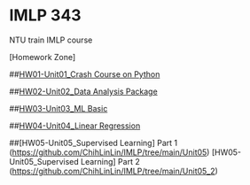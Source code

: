 # IMLP 343
NTU train IMLP course

[Homework Zone]

##[HW01-Unit01_Crash Course on Python](https://github.com/ChihLinLin/IMLP/blob/main/Unit01_Crash%20Course%20on%20Python.ipynb)

##[HW02-Unit02_Data Analysis Package](https://github.com/ChihLinLin/IMLP/tree/main/Unit02)

##[HW03-Unit03_ML Basic](https://github.com/ChihLinLin/IMLP/tree/main/Unit03)

##[HW04-Unit04_Linear Regression](https://github.com/ChihLinLin/IMLP/tree/main/Unit04)

##[HW05-Unit05_Supervised Learning] Part 1 (https://github.com/ChihLinLin/IMLP/tree/main/Unit05)
  [HW05-Unit05_Supervised Learning] Part 2 (https://github.com/ChihLinLin/IMLP/tree/main/Unit05_2)
